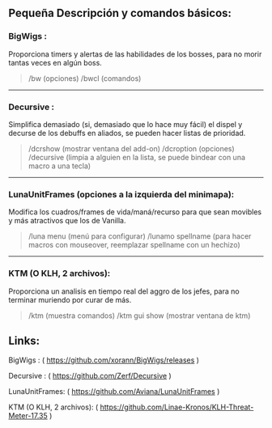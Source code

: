 ## Pequeña Descripción y comandos básicos:


### BigWigs :
Proporciona timers y alertas de las habilidades de los bosses, para no morir tantas veces en algún boss.
 
> /bw      (opciones)
> /bwcl    (comandos)

-------------------------------


### Decursive : 
Simplifica demasiado (si, demasiado que lo hace muy fácil) el dispel y decurse de los debuffs en aliados, se pueden hacer listas de prioridad.

> /dcrshow (mostrar ventana del add-on)
> /dcroption (opciones)
> /decursive (limpia a alguien en la lista, se puede bindear con una macro a una tecla)

-------------------------------

### LunaUnitFrames (opciones a la izquierda del minimapa): 
Modifica los cuadros/frames de vida/maná/recurso para que sean movibles y más atractivos que los de Vanilla.

> /luna menu   (menú para configurar)
> /lunamo spellname (para hacer macros con mouseover, reemplazar spellname con un hechizo)

-------------------------------

### KTM (O KLH, 2 archivos): 
Proporciona un analisis en tiempo real del aggro de los jefes, para no terminar muriendo por curar de más.


> /ktm (muestra comandos)
> /ktm gui show (mostrar ventana de ktm)




## Links:

BigWigs  : ( https://github.com/xorann/BigWigs/releases )

Decursive : ( https://github.com/Zerf/Decursive )

LunaUnitFrames: ( https://github.com/Aviana/LunaUnitFrames )

KTM (O KLH, 2 archivos): ( https://github.com/Linae-Kronos/KLH-Threat-Meter-17.35 )










